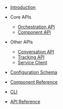 - [Introduction](/)

- Core APIs
  - [Orchestration API](orchestration.md)
  - [Component API](component.md)

- Other APIs
  - [Conversation API](api/@humany/widget-conversation/readme.md)
  - [Tracking API](api/@humany/widget-tracking/readme.md)
  - [Service Client](api/@humany/serviceclient/readme.md)

- [Configuration Schema](configuration-schema.md)

- [Component Reference](component-reference.md)

- [CLI](cli.md)
- [API Reference](api-reference.md)